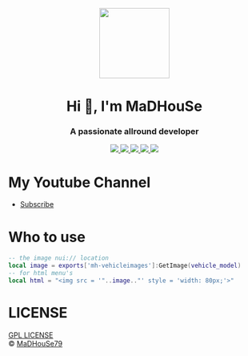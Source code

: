 
<p align="center">
    <img width="140" src="https://icons.iconarchive.com/icons/iconarchive/red-orb-alphabet/128/Letter-M-icon.png" />  
    <h1 align="center">Hi 👋, I'm MaDHouSe</h1>
    <h3 align="center">A passionate allround developer </h3>    
</p>

<p align="center">
  <a href="https://github.com/MaDHouSe79/mh-vehicleimages/issues">
    <img src="https://img.shields.io/github/issues/MaDHouSe79/mh-vehicleimages"/> 
  </a>
  <a href="https://github.com/MaDHouSe79/mh-vehicleimages/watchers">
    <img src="https://img.shields.io/github/watchers/MaDHouSe79/mh-vehicleimages"/> 
  </a> 
  <a href="https://github.com/MaDHouSe79/mh-vehicleimages/network/members">
    <img src="https://img.shields.io/github/forks/MaDHouSe79/mh-vehicleimages"/> 
  </a>  
  <a href="https://github.com/MaDHouSe79/mh-vehicleimages/stargazers">
    <img src="https://img.shields.io/github/stars/MaDHouSe79/mh-vehicleimages?color=white"/> 
  </a>
  <a href="https://github.com/MaDHouSe79/mh-vehicleimages/blob/main/LICENSE">
    <img src="https://img.shields.io/github/license/MaDHouSe79/mh-vehicleimages?color=black"/> 
  </a>      
</p>

# My Youtube Channel
- [Subscribe](https://www.youtube.com/@MaDHouSe79) 

# Who to use 
```lua
-- the image nui:// location
local image = exports['mh-vehicleimages']:GetImage(vehicle_model)
-- for html menu's
local html = "<img src = '"..image.."' style = 'width: 80px;'>"
```

# LICENSE
[GPL LICENSE](./LICENSE)<br />
&copy; [MaDHouSe79](https://www.youtube.com/@MaDHouSe79)
